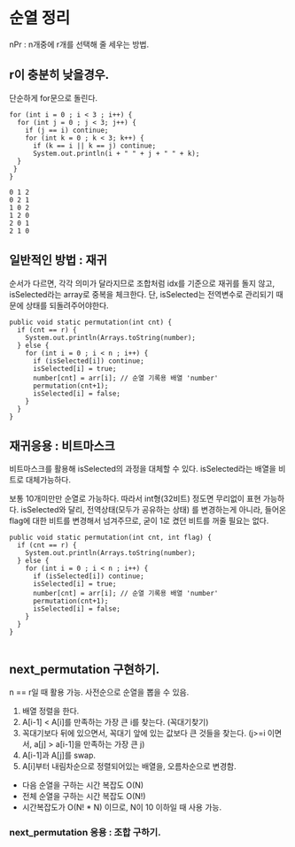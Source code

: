 # 순열 정리

nPr : n개중에 r개를 선택해 줄 세우는 방법. 

## r이 충분히 낮을경우.
단순하게 for문으로 돌린다.

```
for (int i = 0 ; i < 3 ; i++) {
  for (int j = 0 ; j < 3; j++) {
    if (j == i) continue;
    for (int k = 0 ; k < 3; k++) {
      if (k == i || k == j) continue;
      System.out.println(i + " " + j + " " + k);
  }
 }
}
```

```
0 1 2
0 2 1
1 0 2
1 2 0
2 0 1
2 1 0
```

## 일반적인 방법 : 재귀
순서가 다르면, 각각 의미가 달라지므로 조합처럼 idx를 기준으로 재귀를 돌지 않고, isSelected라는 array로 중복을 체크한다.
단, isSelected는 전역변수로 관리되기 때문에 상태를 되돌려주어야한다.

```
public void static permutation(int cnt) {
  if (cnt == r) {
    System.out.println(Arrays.toString(number);
  } else {
    for (int i = 0 ; i < n ; i++) {
      if (isSelected[i]) continue;
      isSelected[i] = true;
      number[cnt] = arr[i]; // 순열 기록용 배열 'number'
      permutation(cnt+1);
      isSelected[i] = false;
    }
  }
}

```

## 재귀응용 : 비트마스크
비트마스크를 활용해 isSelected의 과정을 대체할 수 있다.
isSelected라는 배열을 비트로 대체가능하다.

보통 10개미만만 순열로 가능하다. 따라서 int형(32비트) 정도면 무리없이 표현 가능하다.
isSelected와 달리, 전역상태(모두가 공유하는 상태) 를 변경하는게 아니라, 들어온 flag에 대한 비트를 변경해서 넘겨주므로, 굳이 1로 켰던 비트를 꺼줄 필요는 없다.
```
public void static permutation(int cnt, int flag) {
  if (cnt == r) {
    System.out.println(Arrays.toString(number);
  } else {
    for (int i = 0 ; i < n ; i++) {
      if (isSelected[i]) continue;
      isSelected[i] = true;
      number[cnt] = arr[i]; // 순열 기록용 배열 'number'
      permutation(cnt+1);
      isSelected[i] = false;
    }
  }
}


```


## next_permutation 구현하기.
n == r일 때 활용 가능. 사전순으로 순열을 뽑을 수 있음.

1. 배열 정렬을 한다.
2. A[i-1] < A[i]를 만족하는 가장 큰 i를 찾는다. (꼭대기찾기)
2. 꼭대기보다 뒤에 있으면서, 꼭대기 앞에 있는 값보다 큰 것들을 찾는다. (j>=i 이면서, a[j] > a[i-1]을 만족하는 가장 큰 j)
3. A[i-1]과 A[j]를 swap.
4. A[i]부터 내림차순으로 정렬되어있는 배열을, 오름차순으로 변경함.

- 다음 순열을 구하는 시간 복잡도 O(N)
- 전체 순열을 구하는 시간 복잡도 O(N!)
- 시간복잡도가 O(N! * N) 이므로, N이 10 이하일 때 사용 가능.


### next_permutation 응용 : 조합 구하기.

